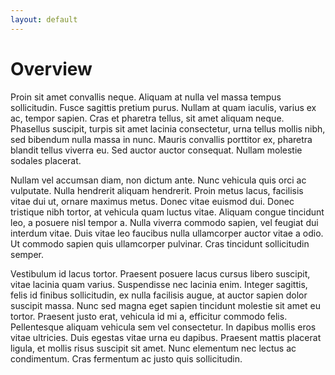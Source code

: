 ```yaml
---
layout: default
---
```

# Overview

Proin sit amet convallis neque. Aliquam at nulla vel massa tempus sollicitudin. Fusce sagittis pretium purus. Nullam at quam iaculis, varius ex ac, tempor sapien. Cras et pharetra tellus, sit amet aliquam neque. Phasellus suscipit, turpis sit amet lacinia consectetur, urna tellus mollis nibh, sed bibendum nulla massa in nunc. Mauris convallis porttitor ex, pharetra blandit tellus viverra eu. Sed auctor auctor consequat. Nullam molestie sodales placerat.

Nullam vel accumsan diam, non dictum ante. Nunc vehicula quis orci ac vulputate. Nulla hendrerit aliquam hendrerit. Proin metus lacus, facilisis vitae dui ut, ornare maximus metus. Donec vitae euismod dui. Donec tristique nibh tortor, at vehicula quam luctus vitae. Aliquam congue tincidunt leo, a posuere nisl tempor a. Nulla viverra commodo sapien, vel feugiat dui interdum vitae. Duis vitae leo faucibus nulla ullamcorper auctor vitae a odio. Ut commodo sapien quis ullamcorper pulvinar. Cras tincidunt sollicitudin semper.

Vestibulum id lacus tortor. Praesent posuere lacus cursus libero suscipit, vitae lacinia quam varius. Suspendisse nec lacinia enim. Integer sagittis, felis id finibus sollicitudin, ex nulla facilisis augue, at auctor sapien dolor suscipit massa. Nunc sed magna eget sapien tincidunt molestie sit amet eu tortor. Praesent justo erat, vehicula id mi a, efficitur commodo felis. Pellentesque aliquam vehicula sem vel consectetur. In dapibus mollis eros vitae ultricies. Duis egestas vitae urna eu dapibus. Praesent mattis placerat ligula, et mollis risus suscipit sit amet. Nunc elementum nec lectus ac condimentum. Cras fermentum ac justo quis sollicitudin.
